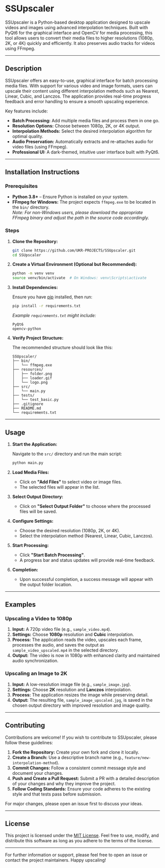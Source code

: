 # SSUpscaler

SSUpscaler is a Python-based desktop application designed to upscale videos and images using advanced interpolation techniques. Built with PyQt6 for the graphical interface and OpenCV for media processing, this tool allows users to convert their media files to higher resolutions (1080p, 2K, or 4K) quickly and efficiently. It also preserves audio tracks for videos using FFmpeg.

---

## Description

SSUpscaler offers an easy-to-use, graphical interface for batch processing media files. With support for various video and image formats, users can upscale their content using different interpolation methods such as Nearest, Linear, Cubic, and Lanczos. The application provides real-time progress feedback and error handling to ensure a smooth upscaling experience.

Key features include:
- **Batch Processing:** Add multiple media files and process them in one go.
- **Resolution Options:** Choose between 1080p, 2K, or 4K output.
- **Interpolation Methods:** Select the desired interpolation algorithm for optimal quality.
- **Audio Preservation:** Automatically extracts and re-attaches audio for video files (using FFmpeg).
- **Professional UI:** A dark-themed, intuitive user interface built with PyQt6.

---

## Installation Instructions

### Prerequisites

- **Python 3.8+** – Ensure Python is installed on your system.
- **FFmpeg for Windows:** The project expects `ffmpeg.exe` to be located in the `bin/` directory.  
  *Note: For non-Windows users, please download the appropriate FFmpeg binary and adjust the path in the source code accordingly.*

### Steps

1. **Clone the Repository:**

   ```bash
   git clone https://github.com/UKR-PROJECTS/SSUpscaler.git
   cd SSUpscaler
   ```

2. **Create a Virtual Environment (Optional but Recommended):**

   ```bash
   python -m venv venv
   source venv/bin/activate  # On Windows: venv\Scripts\activate
   ```

3. **Install Dependencies:**

   Ensure you have [pip](https://pip.pypa.io/) installed, then run:

   ```bash
   pip install -r requirements.txt
   ```

   *Example `requirements.txt` might include:*
   ```
   PyQt6
   opencv-python
   ```

4. **Verify Project Structure:**

   The recommended structure should look like this:

   ```
   SSUpscaler/
   ├── bin/
   │   └── ffmpeg.exe
   ├── resources/
   │   ├── folder.png
   │   ├── loader.gif
   │   └── logo.png
   ├── src/
   │   └── main.py
   ├── tests/
   │   └── test_basic.py
   ├── .gitignore
   ├── README.md
   └── requirements.txt
   ```

---

## Usage

1. **Start the Application:**

   Navigate to the `src/` directory and run the main script:

   ```bash
   python main.py
   ```

2. **Load Media Files:**

   - Click on **"Add Files"** to select video or image files.
   - The selected files will appear in the list.

3. **Select Output Directory:**

   - Click on **"Select Output Folder"** to choose where the processed files will be saved.

4. **Configure Settings:**

   - Choose the desired resolution (1080p, 2K, or 4K).
   - Select the interpolation method (Nearest, Linear, Cubic, Lanczos).

5. **Start Processing:**

   - Click **"Start Batch Processing"**.
   - A progress bar and status updates will provide real-time feedback.

6. **Completion:**

   - Upon successful completion, a success message will appear with the output folder location.

---

## Examples

### Upscaling a Video to 1080p

1. **Input:** A 720p video file (e.g., `sample_video.mp4`).
2. **Settings:** Choose **1080p** resolution and **Cubic** interpolation.
3. **Process:** The application reads the video, upscales each frame, processes the audio, and saves the output as `sample_video_upscaled.mp4` in the selected directory.
4. **Output:** The video is now in 1080p with enhanced clarity and maintained audio synchronization.

### Upscaling an Image to 2K

1. **Input:** A low-resolution image file (e.g., `sample_image.jpg`).
2. **Settings:** Choose **2K** resolution and **Lanczos** interpolation.
3. **Process:** The application resizes the image while preserving detail.
4. **Output:** The resulting file, `sample_image_upscaled.jpg`, is saved in the chosen output directory with improved resolution and image quality.

---

## Contributing

Contributions are welcome! If you wish to contribute to SSUpscaler, please follow these guidelines:

1. **Fork the Repository:** Create your own fork and clone it locally.
2. **Create a Branch:** Use a descriptive branch name (e.g., `feature/new-interpolation-method`).
3. **Commit Changes:** Follow a consistent commit message style and document your changes.
4. **Push and Create a Pull Request:** Submit a PR with a detailed description of your changes and why they improve the project.
5. **Follow Coding Standards:** Ensure your code adheres to the existing style and that tests pass before submission.

For major changes, please open an issue first to discuss your ideas.

---

## License

This project is licensed under the [MIT License](LICENSE). Feel free to use, modify, and distribute this software as long as you adhere to the terms of the license.

---

For further information or support, please feel free to open an issue or contact the project maintainers. Happy upscaling!
